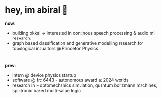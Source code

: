 # hey, im abiral 🎱

**now**: 
- building okkal -> interested in continous speech processing & audio ml research.
- graph based classification and generative modelling research for topological insualtors @ Princeton Physics. 
#
**prev**: 
- intern @ device physics startup
- software @ frc 6443 - autonomous award at 2024 worlds
- research in ~ optomechanics simulation, quantum boltzmann machines, spintronic based multi-value logic



<!---
AbiralShakya/AbiralShakya is a ✨ special ✨ repository because its `README.md` (this file) appears on your GitHub profile.
You can click the Preview link to take a look at your changes.
--->
